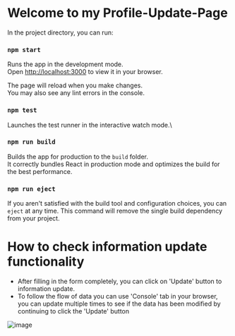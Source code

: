 # Welcome to my Profile-Update-Page

In the project directory, you can run:

### `npm start`

Runs the app in the development mode.\
Open [http://localhost:3000](http://localhost:3000) to view it in your browser.

The page will reload when you make changes.\
You may also see any lint errors in the console.

### `npm test`

Launches the test runner in the interactive watch mode.\

### `npm run build`

Builds the app for production to the `build` folder.\
It correctly bundles React in production mode and optimizes the build for the best performance.

### `npm run eject`

If you aren't satisfied with the build tool and configuration choices, you can `eject` at any time. This command will remove the single build dependency from your project.

# How to check information update functionality

  - After filling in the form completely, you can click on 'Update' button to information update. 
  - To follow the flow of data you can use 'Console' tab in your browser, you can update multiple times to see if the data has been modified by continuing to click the 'Update' button

![image](https://user-images.githubusercontent.com/81466050/227678675-ad38bbe9-bfeb-4224-82c4-14303465059c.png)




